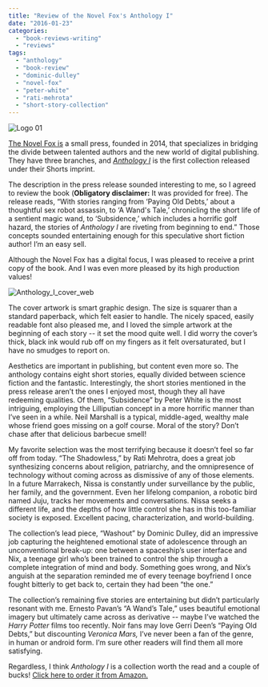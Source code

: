 ```yaml
---
title: "Review of the Novel Fox's Anthology I"
date: "2016-01-23"
categories:
  - "book-reviews-writing"
  - "reviews"
tags:
  - "anthology"
  - "book-review"
  - "dominic-dulley"
  - "novel-fox"
  - "peter-white"
  - "rati-mehrota"
  - "short-story-collection"
---
```


![Logo 01](https://d2ypg8o05lff0b.cloudfront.net/wp-content/uploads/sites/3/2016/02/Logo-01-150x150.png)

[The Novel Fox is](http://www.thenovelfox.com/#chapter1) a small press, founded in 2014, that specializes in bridging the divide between talented authors and the new world of digital publishing. They have three branches, and _[Anthology I](http://www.thenovelfox.com/anthology-i/)_ is the first collection released under their Shorts imprint.

The description in the press release sounded interesting to me, so I agreed to review the book (**Obligatory disclaimer:** It was provided for free). The release reads, “With stories ranging from ‘Paying Old Debts,’ about a thoughtful sex robot assassin, to ‘A Wand's Tale,’ chronicling the short life of a sentient magic wand, to ‘Subsidence,’ which includes a horrific golf hazard, the stories of _Anthology I_ are riveting from beginning to end.” Those concepts sounded entertaining enough for this speculative short fiction author! I’m an easy sell.

Although the Novel Fox has a digital focus, I was pleased to receive a print copy of the book. And I was even more pleased by its high production values!

![Anthology_I_cover_web](https://d2ypg8o05lff0b.cloudfront.net/wp-content/uploads/sites/3/2016/02/Anthology_I_cover_web-333x500.jpg)

The cover artwork is smart graphic design. The size is squarer than a standard paperback, which felt easier to handle. The nicely spaced, easily readable font also pleased me, and I loved the simple artwork at the beginning of each story -- it set the mood quite well. I did worry the cover’s thick, black ink would rub off on my fingers as it felt oversaturated, but I have no smudges to report on.

Aesthetics are important in publishing, but content even more so. The anthology contains eight short stories, equally divided between science fiction and the fantastic. Interestingly, the short stories mentioned in the press release aren’t the ones I enjoyed most, though they all have redeeming qualities. Of them, “Subsidence” by Peter White is the most intriguing, employing the Lilliputian concept in a more horrific manner than I’ve seen in a while. Neil Marshall is a typical, middle-aged, wealthy male whose friend goes missing on a golf course. Moral of the story? Don’t chase after that delicious barbecue smell!

<!--more-->

My favorite selection was the most terrifying because it doesn’t feel so far off from today. “The Shadowless,” by Rati Mehrotra, does a great job synthesizing concerns about religion, patriarchy, and the omnipresence of technology without coming across as dismissive of any of those elements. In a future Marrakech, Nissa is constantly under surveillance by the public, her family, and the government. Even her lifelong companion, a robotic bird named Juju, tracks her movements and conversations. Nissa seeks a different life, and the depths of how little control she has in this too-familiar society is exposed. Excellent pacing, characterization, and world-building.

The collection’s lead piece, “Washout” by Dominic Dulley, did an impressive job capturing the heightened emotional state of adolescence through an unconventional break-up: one between a spaceship’s user interface and Nix, a teenage girl who’s been trained to control the ship through a complete integration of mind and body. Something goes wrong, and Nix’s anguish at the separation reminded me of every teenage boyfriend I once fought bitterly to get back to, certain they had been “the one.”

The collection’s remaining five stories are entertaining but didn’t particularly resonant with me. Ernesto Pavan’s “A Wand’s Tale,” uses beautiful emotional imagery but ultimately came across as derivative -- maybe I’ve watched the _Harry Potter_ films too recently. Noir fans may love Gerri Deen’s “Paying Old Debts,” but discounting _Veronica Mars,_ I’ve never been a fan of the genre, in human or android form. I’m sure other readers will find them all more satisfying.

Regardless, I think _Anthology I_ is a collection worth the read and a couple of bucks! [Click here to order it from Amazon.](http://www.amazon.com/Anthology-Collection-Science-Fiction-Fantasy-ebook/dp/B00URQYF9E)
